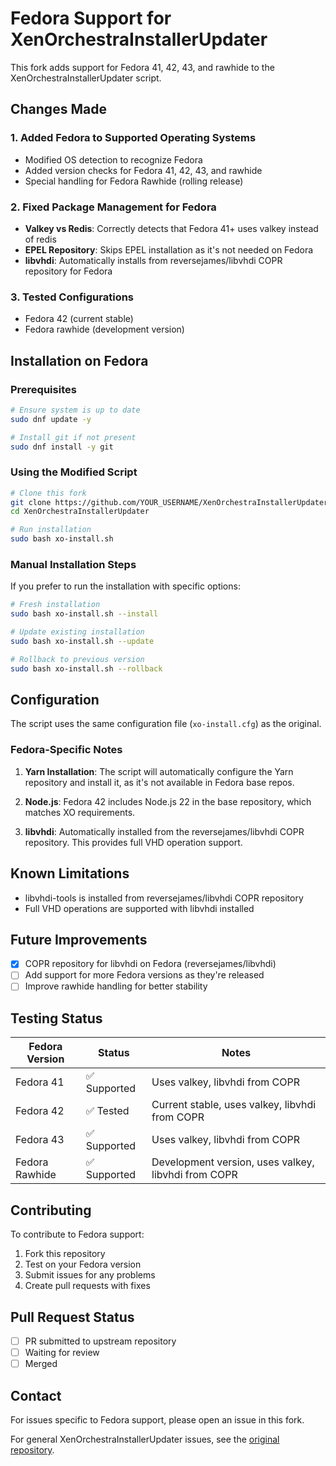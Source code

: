 # Fedora Support for XenOrchestraInstallerUpdater

This fork adds support for Fedora 41, 42, 43, and rawhide to the XenOrchestraInstallerUpdater script.

## Changes Made

### 1. Added Fedora to Supported Operating Systems
- Modified OS detection to recognize Fedora
- Added version checks for Fedora 41, 42, 43, and rawhide
- Special handling for Fedora Rawhide (rolling release)

### 2. Fixed Package Management for Fedora
- **Valkey vs Redis**: Correctly detects that Fedora 41+ uses valkey instead of redis
- **EPEL Repository**: Skips EPEL installation as it's not needed on Fedora
- **libvhdi**: Automatically installs from reversejames/libvhdi COPR repository for Fedora

### 3. Tested Configurations
- Fedora 42 (current stable)
- Fedora rawhide (development version)

## Installation on Fedora

### Prerequisites

```bash
# Ensure system is up to date
sudo dnf update -y

# Install git if not present
sudo dnf install -y git
```

### Using the Modified Script

```bash
# Clone this fork
git clone https://github.com/YOUR_USERNAME/XenOrchestraInstallerUpdater
cd XenOrchestraInstallerUpdater

# Run installation
sudo bash xo-install.sh
```

### Manual Installation Steps

If you prefer to run the installation with specific options:

```bash
# Fresh installation
sudo bash xo-install.sh --install

# Update existing installation
sudo bash xo-install.sh --update

# Rollback to previous version
sudo bash xo-install.sh --rollback
```

## Configuration

The script uses the same configuration file (`xo-install.cfg`) as the original. 

### Fedora-Specific Notes

1. **Yarn Installation**: The script will automatically configure the Yarn repository and install it, as it's not available in Fedora base repos.

2. **Node.js**: Fedora 42 includes Node.js 22 in the base repository, which matches XO requirements.

3. **libvhdi**: Automatically installed from the reversejames/libvhdi COPR repository. This provides full VHD operation support.

## Known Limitations

- libvhdi-tools is installed from reversejames/libvhdi COPR repository
- Full VHD operations are supported with libvhdi installed

## Future Improvements

- [x] COPR repository for libvhdi on Fedora (reversejames/libvhdi)
- [ ] Add support for more Fedora versions as they're released
- [ ] Improve rawhide handling for better stability

## Testing Status

| Fedora Version | Status | Notes |
|---------------|--------|-------|
| Fedora 41 | ✅ Supported | Uses valkey, libvhdi from COPR |
| Fedora 42 | ✅ Tested | Current stable, uses valkey, libvhdi from COPR |
| Fedora 43 | ✅ Supported | Uses valkey, libvhdi from COPR |
| Fedora Rawhide | ✅ Supported | Development version, uses valkey, libvhdi from COPR |

## Contributing

To contribute to Fedora support:

1. Fork this repository
2. Test on your Fedora version
3. Submit issues for any problems
4. Create pull requests with fixes

## Pull Request Status

- [ ] PR submitted to upstream repository
- [ ] Waiting for review
- [ ] Merged

## Contact

For issues specific to Fedora support, please open an issue in this fork.

For general XenOrchestraInstallerUpdater issues, see the [original repository](https://github.com/ronivay/XenOrchestraInstallerUpdater).